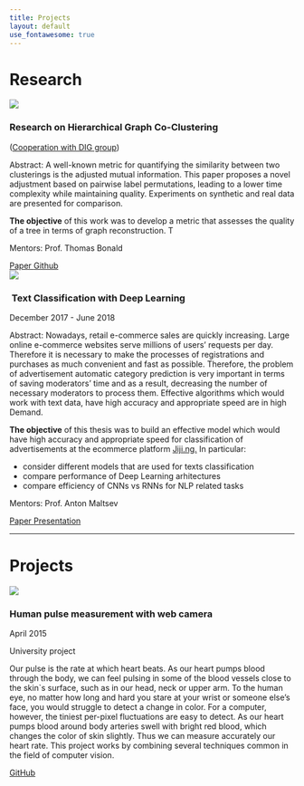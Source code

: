 ```yaml
---
title: Projects
layout: default
use_fontawesome: true
---
```


<!-- Research -->
<h1 class="section-title">Research</h1>

<!-- Hierarchical Graph Co-Clustering Section -->
<div class="row content-row">
    <div class="col-12 col-sm-4 image-wrapper">
        <img src="{{ site.baseurl }}/images/pairwise_adjustment.png">
    </div>
    <div class="col-12 col-sm-8">
        <h3>Research on Hierarchical Graph Co-Clustering</h3>
        <p class="italic">(<a href="https://dig.telecom-paris.fr/">Cooperation with DIG group</a>)</p>
        <p><span class="bold">Abstract:</span> A well-known metric for quantifying the similarity between two clusterings is the adjusted mutual information. This paper proposes a novel adjustment based on pairwise label permutations, leading to a lower time complexity while maintaining quality. Experiments on synthetic and real data are presented for comparison.</p>
        <p><b>The objective</b> of this work was to develop a metric that assesses the quality of a tree in terms of graph reconstruction. T</p>
        <p><span class="bold"> Mentors:</span> Prof. Thomas Bonald</p>
        <a href="https://arxiv.org/abs/2103.12641" class="btn btn-light">
            <i class="fa fa-file"></i> Paper
        </a>
        <a href="https://github.com/denyslazarenko/A-Novel-Information-Theoretic-Metric-for-Labeled-Trees" class="btn btn-light">
            <i class="fa fa-github"></i> Github
        </a>
    </div>
</div>


<div class="row content-row">
<div class="col-12 col-sm-4 image-wrapper">
    <img src="{{ site.baseurl }}/images/thesis.jpg">
</div>
<div class="col-12 col-sm-8">
    <h3>​ Text Classification with Deep Learning </h3>
    <p class="italic">December 2017 - June 2018 </p>
    <p><span class="bold">Abstract:</span> Nowadays, retail e-commerce sales are quickly increasing. Large online e-commerce websites serve millions of users’ requests per day. Therefore it is necessary to make the processes of registrations and purchases as much convenient and fast as possible. Therefore, the problem of advertisement automatic category prediction is very important in terms of saving moderators’ time and as a result, decreasing the number of necessary moderators to process them. Effective algorithms which would work with text data, have high accuracy and appropriate speed are in high Demand.</p>
    <p><b>The objective</b> of this thesis was to build an effective model which would have high accuracy and appropriate speed for classification of advertisements at the ecommerce platform <a href="https://jiji.ng/">Jiji.ng.</a> 
    In particular:
        <ul>
            <li> consider different models that are used for texts classification </li>
            <li> compare performance of Deep Learning arhitectures </li>
            <li> compare efficiency of CNNs vs RNNs for NLP related tasks </li>
        </ul>
    </p>
    <p><span class="bold"> Mentors:</span> Prof. Anton Maltsev</p>
    <a href="https://github.com/tankz0r/Bachelor_thesis/blob/master/Thesis/thesis.pdf" class="btn btn-light">
        <i class="fa fa-file"></i> Paper
    </a>
    <a href="https://github.com/tankz0r/Bachelor_thesis/blob/master/Presentation/presentation.pdf" class="btn btn-light">
        <i class="fa fa-file"></i> Presentation
    </a>
</div>
</div>
<hr>

<!-- Projects -->
<h1 class="section-title">Projects</h1>

<div class="row content-row">
<div class="col-12 col-sm-4">
    <img src="{{ site.baseurl }}/images/landmark.png">
</div>
<div class="col-12 col-sm-8">
    <h3>Human pulse measurement with web camera</h3>
    <p class="italic">April 2015</p>
    <p class="note">
        <i class="fa fa-star"></i>
        University project
    </p>
    <p>Our pulse is the rate at which heart beats. As our heart pumps blood through the body, we can feel pulsing in some of the blood vessels close to the skin`s surface, such as in our head, neck or upper arm. To the human eye, no matter how long and hard you stare at your wrist or someone else’s face, you would struggle to detect a change in color. For a computer, however, the tiniest per-pixel fluctuations are easy to detect. As our heart pumps blood around body arteries swell with bright red blood, which changes the color of skin slightly. Thus we can measure accurately our heart rate. This project works by combining several techniques common in the field of computer vision.</p>
    <a href="https://github.com/tankz0r/KPI-2016-Human-pulse-measurement" class="btn btn-light">
        <i class="fab fa-github"></i> GitHub
    </a>
</div>
</div>
